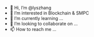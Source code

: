 - 👋 Hi, I’m @lyszhang
- 👀 I’m interested in Blockchain & SMPC
- 🌱 I’m currently learning ...
- 💞️ I’m looking to collaborate on ...
- 📫 How to reach me ...

<!---
lyszhang/lyszhang is a ✨ special ✨ repository because its `README.md` (this file) appears on your GitHub profile.
You can click the Preview link to take a look at your changes.
--->
